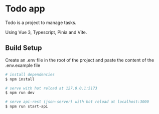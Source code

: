 # Todo app

Todo is a project to manage tasks.

Using Vue 3, Typescript, Pinia and Vite.

## Build Setup

Create an .env file in the root of the project and paste the content of the .env.example file

```bash
# install dependencies
$ npm install

# serve with hot reload at 127.0.0.1:5173
$ npm run dev

# serve api-rest (json-server) with hot reload at localhost:3000
$ npm run start-api

```
